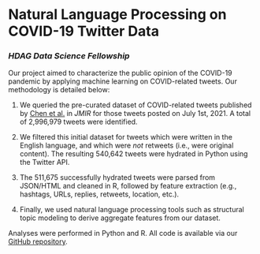 # Natural Language Processing on COVID-19 Twitter Data
### *HDAG Data Science Fellowship*

Our project aimed to characterize the public opinion of the COVID-19 pandemic by applying machine learning on COVID-related tweets. Our methodology is detailed below:

1. We queried the pre-curated dataset of COVID-related tweets published by [Chen et al.](https://doi.org/10.2196/19273) in *JMIR* for those tweets posted on July 1st, 2021. A total of 2,996,979 tweets were identified.

2. We filtered this initial dataset for tweets which were written in the English language, and which were *not* retweets (i.e., were original content). The resulting 540,642 tweets were hydrated in Python using the Twitter API.

3. The 511,675 successfully hydrated tweets were parsed from JSON/HTML and cleaned in R, followed by feature extraction (e.g., hashtags, URLs, replies, retweets, location, etc.). 

4. Finally, we used natural language processing tools such as structural topic modeling to derive aggregate features from our dataset.

Analyses were performed in Python and R. All code is available via our [GitHub repository](https://github.com/ayushnoori/covid19-nlp).
